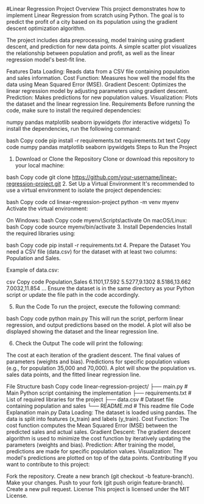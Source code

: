 #Linear Regression Project
Overview
This project demonstrates how to implement Linear Regression from scratch using Python. The goal is to predict the profit of a city based on its population using the gradient descent optimization algorithm.

The project includes data preprocessing, model training using gradient descent, and prediction for new data points. A simple scatter plot visualizes the relationship between population and profit, as well as the linear regression model's best-fit line.

Features
Data Loading: Reads data from a CSV file containing population and sales information.
Cost Function: Measures how well the model fits the data using Mean Squared Error (MSE).
Gradient Descent: Optimizes the linear regression model by adjusting parameters using gradient descent.
Prediction: Makes predictions for new population values.
Visualization: Plots the dataset and the linear regression line.
Requirements
Before running the code, make sure to install the required dependencies:

numpy
pandas
matplotlib
seaborn
ipywidgets (for interactive widgets)
To install the dependencies, run the following command:

bash
Copy code
pip install -r requirements.txt
requirements.txt
text
Copy code
numpy
pandas
matplotlib
seaborn
ipywidgets
Steps to Run the Project
1. Download or Clone the Repository
Clone or download this repository to your local machine:

bash
Copy code
git clone https://github.com/your-username/linear-regression-project.git
2. Set Up a Virtual Environment
It's recommended to use a virtual environment to isolate the project dependencies:

bash
Copy code
cd linear-regression-project
python -m venv myenv
Activate the virtual environment:

On Windows:
bash
Copy code
myenv\Scripts\activate
On macOS/Linux:
bash
Copy code
source myenv/bin/activate
3. Install Dependencies
Install the required libraries using:

bash
Copy code
pip install -r requirements.txt
4. Prepare the Dataset
You need a CSV file (data.csv) for the dataset with at least two columns: Population and Sales.

Example of data.csv:

csv
Copy code
Population,Sales
6.1101,17.592
5.5277,9.1302
8.5186,13.662
7.0032,11.854
...
Ensure the dataset is in the same directory as your Python script or update the file path in the code accordingly.

5. Run the Code
To run the project, execute the following command:

bash
Copy code
python main.py
This will run the script, perform linear regression, and output predictions based on the model. A plot will also be displayed showing the dataset and the linear regression line.

6. Check the Output
The code will print the following:

The cost at each iteration of the gradient descent.
The final values of parameters (weights and bias).
Predictions for specific population values (e.g., for population 35,000 and 70,000).
A plot will show the population vs. sales data points, and the fitted linear regression line.

File Structure
bash
Copy code
linear-regression-project/
├── main.py                # Main Python script containing the implementation
├── requirements.txt       # List of required libraries for the project
├── data.csv               # Dataset file containing population and sales
└── README.md              # This readme file
Code Explanation
main.py
Data Loading:
The dataset is loaded using pandas.
The data is split into features (x_train) and labels (y_train).
Cost Function:
The cost function computes the Mean Squared Error (MSE) between the predicted sales and actual sales.
Gradient Descent:
The gradient descent algorithm is used to minimize the cost function by iteratively updating the parameters (weights and bias).
Prediction:
After training the model, predictions are made for specific population values.
Visualization:
The model's predictions are plotted on top of the data points.
Contributing
If you want to contribute to this project:

Fork the repository.
Create a new branch (git checkout -b feature-branch).
Make your changes.
Push to your fork (git push origin feature-branch).
Create a new pull request.
License
This project is licensed under the MIT License.


